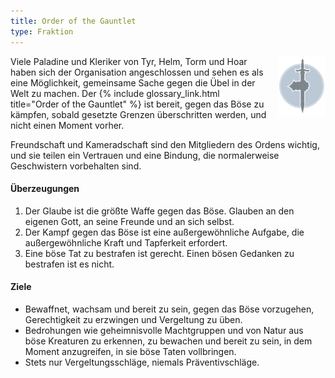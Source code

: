 ```yaml
---
title: Order of the Gauntlet
type: Fraktion
---
```


<img
  src='/img/factions/gauntlet.png'
  style='width:15%;
         float:right;
         margin-left: 1rem;
         margin-bottom: 1rem;'/>

Viele Paladine und Kleriker von Tyr, Helm, Torm und Hoar haben sich der Organisation angeschlossen und sehen es als eine Möglichkeit, gemeinsame Sache gegen die Übel in der Welt zu machen.
Der {% include glossary_link.html title="Order of the Gauntlet" %} ist bereit, gegen das Böse zu kämpfen, sobald gesetzte Grenzen überschritten werden, und nicht einen Moment vorher.

Freundschaft und Kameradschaft sind den Mitgliedern des Ordens wichtig, und sie teilen ein Vertrauen und eine Bindung, die normalerweise Geschwistern vorbehalten sind.

#### Überzeugungen

1. Der Glaube ist die größte Waffe gegen das Böse. Glauben an den eigenen Gott, an seine Freunde und an sich selbst.
2. Der Kampf gegen das Böse ist eine außergewöhnliche Aufgabe, die außergewöhnliche Kraft und Tapferkeit erfordert.
3. Eine böse Tat zu bestrafen ist gerecht. Einen bösen Gedanken zu bestrafen ist es nicht.

#### Ziele

- Bewaffnet, wachsam und bereit zu sein, gegen das Böse vorzugehen, Gerechtigkeit zu erzwingen und Vergeltung zu üben.
- Bedrohungen wie geheimnisvolle Machtgruppen und von Natur aus böse Kreaturen zu erkennen, zu bewachen und bereit zu sein, in dem Moment anzugreifen, in sie böse Taten vollbringen.
- Stets nur Vergeltungsschläge, niemals Präventivschläge.
